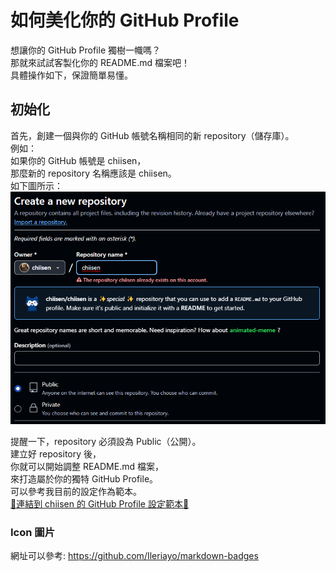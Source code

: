 # 如何美化你的 GitHub Profile

想讓你的 GitHub Profile 獨樹一幟嗎？  
那就來試試客製化你的 README.md 檔案吧！  
具體操作如下，保證簡單易懂。

## 初始化
首先，創建一個與你的 GitHub 帳號名稱相同的新 repository（儲存庫）。  
例如：  
如果你的 GitHub 帳號是 chiisen，  
那麼新的 repository 名稱應該是 chiisen。  
如下圖所示：  
![create_new_repository](../images/GithubProfile01.png)

提醒一下，repository 必須設為 Public（公開）。  
建立好 repository 後，  
你就可以開始調整 README.md 檔案，  
來打造屬於你的獨特 GitHub Profile。  
可以參考我目前的設定作為範本。  
[🚀連結到 chiisen 的 GitHub Profile 設定範本🚀](https://github.com/chiisen/chiisen/blob/main/README.md?plain=1)

### Icon 圖片
網址可以參考: https://github.com/Ileriayo/markdown-badges

